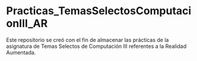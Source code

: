 # Practicas_TemasSelectosComputacionIII_AR
Este repositorio se creó con el fin de almacenar las prácticas de la asignatura de Temas Selectos de Computación III referentes a la Realidad Aumentada.
